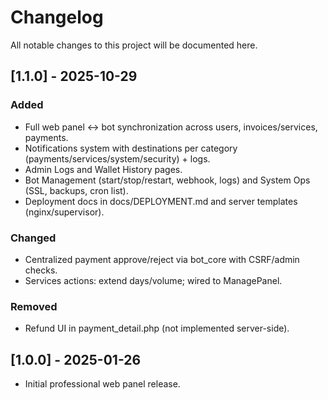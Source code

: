 # Changelog

All notable changes to this project will be documented here.

## [1.1.0] - 2025-10-29
### Added
- Full web panel ↔ bot synchronization across users, invoices/services, payments.
- Notifications system with destinations per category (payments/services/system/security) + logs.
- Admin Logs and Wallet History pages.
- Bot Management (start/stop/restart, webhook, logs) and System Ops (SSL, backups, cron list).
- Deployment docs in docs/DEPLOYMENT.md and server templates (nginx/supervisor).

### Changed
- Centralized payment approve/reject via bot_core with CSRF/admin checks.
- Services actions: extend days/volume; wired to ManagePanel.

### Removed
- Refund UI in payment_detail.php (not implemented server-side).

## [1.0.0] - 2025-01-26
- Initial professional web panel release.
